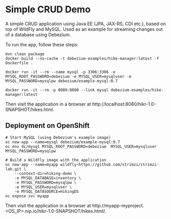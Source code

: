 # Simple CRUD Demo

A simple CRUD application using Java EE (JPA, JAX-RS, CDI etc.), based on top of WildFly and MySQL.
Used as an example for streaming changes out of a database using Debezium.

To run the app, follow these steps:

    mvn clean package
    docker build --no-cache -t debezium-examples/hike-manager:latest -f Dockerfile .

    docker run -it --rm --name mysql -p 3306:3306 -e MYSQL_ROOT_PASSWORD=debezium -e MYSQL_USER=mysqluser -e MYSQL_PASSWORD=mysqlpw debezium/example-mysql:0.7

    docker run -it --rm -p 8080:8080 --link mysql debezium-examples/hike-manager:latest

Then visit the application in a browser at http://localhost:8080/hikr-1.0-SNAPSHOT/hikes.html.

## Deployment on OpenShift

    # Start MySQL (using Debezium's example image)
    oc new-app --name=mysql debezium/example-mysql:0.7
    oc env dc/mysql MYSQL_ROOT_PASSWORD=debezium  MYSQL_USER=mysqluser MYSQL_PASSWORD=mysqlpw

    # Build a WildFly image with the application
    oc new-app --name=myapp wildfly~https://github.com/strimzi/strimzi-lab.git \
        --context-dir=hiking-demo \
        -e MYSQL_DATABASE=inventory \
        -e MYSQL_PASSWORD=mysqlpw \
        -e MYSQL_USER=mysqluser \
        -e MYSQL_DATASOURCE=HikingDS
    oc expose svc myapp

Then visit the application in a browser at http://myapp-myproject.<OS_IP>.nip.io/hikr-1.0-SNAPSHOT/hikes.html/.
